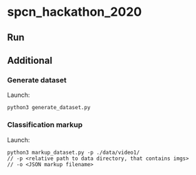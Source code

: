 # spcn_hackathon_2020

## Run




## Additional

### Generate dataset

Launch:
```
python3 generate_dataset.py 
```

### Classification markup

Launch:
```
python3 markup_dataset.py -p ./data/video1/ 
// -p <relative path to data directory, that contains imgs>
// -o <JSON markup filename>
``` 